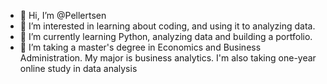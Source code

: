 - 👋 Hi, I’m @Pellertsen
- 👀 I’m interested in learning about coding, and using it to analyzing data.
- 🌱 I’m currently learning Python, analyzing data and building a portfolio.
- 💞️ I’m taking a master's degree in Economics and Business Administration. My major is business analytics. I'm also taking one-year online study in data analysis
